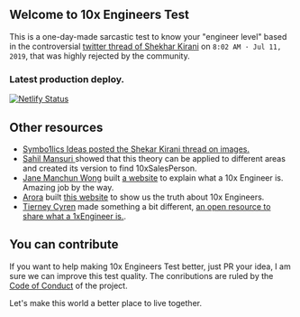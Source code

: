 ## Welcome to 10x Engineers Test

This is a one-day-made sarcastic test to know your "engineer level" based in the controversial [twitter thread of Shekhar Kirani](https://twitter.com/skirani/status/1149302828420067328) on `8:02 AM · Jul 11, 2019`, that was highly rejected by the community.

### Latest production deploy.

[![Netlify Status](https://api.netlify.com/api/v1/badges/0a5b853b-fcf5-4240-ade0-ef7f346f2e81/deploy-status)](https://app.netlify.com/sites/10xengineers/deploys)

## Other resources

- [Symbo1lics Ideas posted the Shekar Kirani thread on images.](https://twitter.com/Symbo1ics/status/1150141085580218368)
- [Sahil Mansuri ](https://twitter.com/SVMansuri/status/1150052033350660096)showed that this theory can be applied to different areas and created its version to find 10xSalesPerson.
- [Jane Manchun Wong](https://twitter.com/wongmjane) built [a website](http://10x.engineer/) to explain what a 10x Engineer is. Amazing job by the way.
- [Arora](https://twitter.com/AroraXD) built [this website](https://10xengineer.glitch.me/) to show us the truth about 10x Engineers.
- [Tierney Cyren](https://twitter.com/bitandbang) made something a bit different, [an open resource to share what a 1xEngineer is.](https://1x.engineer/).

## You can contribute

If you want to help making 10x Engineers Test better, just PR your idea, I am sure we can improve this test quality. The conributions are ruled by the [Code of Conduct](/cajotafer/10xengineers/blob/master/CODE_OF_CONDUCT.md) of the project.

Let's make this world a better place to live together.
